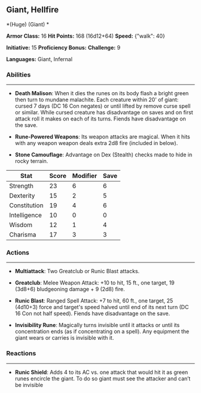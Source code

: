 ## Giant, Hellfire
*(Huge) (Giant) *

**Armor Class:** 16
**Hit Points:** 168 (16d12+64)
**Speed:** {"walk": 40}

**Initiative:** 15
**Proficiency Bonus:**
**Challenge:** 9

**Languages:** Giant, Infernal

### Abilities
 --- 
- **Death Malison**: When it dies the runes on its body flash a bright green then turn to mundane malachite. Each creature within 20' of giant: cursed 7 days (DC 16 Con negates) or until lifted by remove curse spell or similar. While cursed creature has disadvantage on saves and on first attack roll it makes on each of its turns. Fiends have disadvantage on the save.

- **Rune-Powered Weapons**: Its weapon attacks are magical. When it hits with any weapon weapon deals extra 2d8 fire (included in below).

- **Stone Camouflage**: Advantage on Dex (Stealth) checks made to hide in rocky terrain.



| Stat | Score | Modifier | Save |
| ---- | ---- | ---- | ---- |
| Strength | 23 | 6 | 6 |
| Dexterity | 15 | 2 | 5 |
| Constitution | 19 | 4 | 6 |
| Intelligence | 10 | 0 | 0 |
| Wisdom | 12 | 1 | 4 |
| Charisma | 17 | 3 | 3 |

### Actions
 --- 
- **Multiattack**: Two Greatclub or Runic Blast attacks.

- **Greatclub**: Melee Weapon Attack: +10 to hit, 15 ft., one target, 19 (3d8+6) bludgeoning damage + 9 (2d8) fire.

- **Runic Blast**: Ranged Spell Attack: +7 to hit, 60 ft., one target, 25 (4d10+3) force and target's speed halved until end of its next turn (DC 16 Con not half speed). Fiends have disadvantage on the save.

- **Invisibility Rune**: Magically turns invisible until it attacks or until its concentration ends (as if concentrating on a spell). Any equipment the giant wears or carries is invisible with it.

### Reactions
 --- 
- **Runic Shield**: Adds 4 to its AC vs. one attack that would hit it as green runes encircle the giant. To do so giant must see the attacker and can’t be invisible

